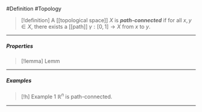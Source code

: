 #Definition #Topology 

> [!definition]
> A [[topological space]] $X$ is ***path-connected*** if for all $x,y\in X$, there exists a [[path]] $\gamma:[0,1]\to X$ from $x$ to $y$.
---
##### Properties
> [!lemma] Lemm
---
##### Examples
> [!h] Example 1
> $\mathbb{R}^n$ is path-connected.
---